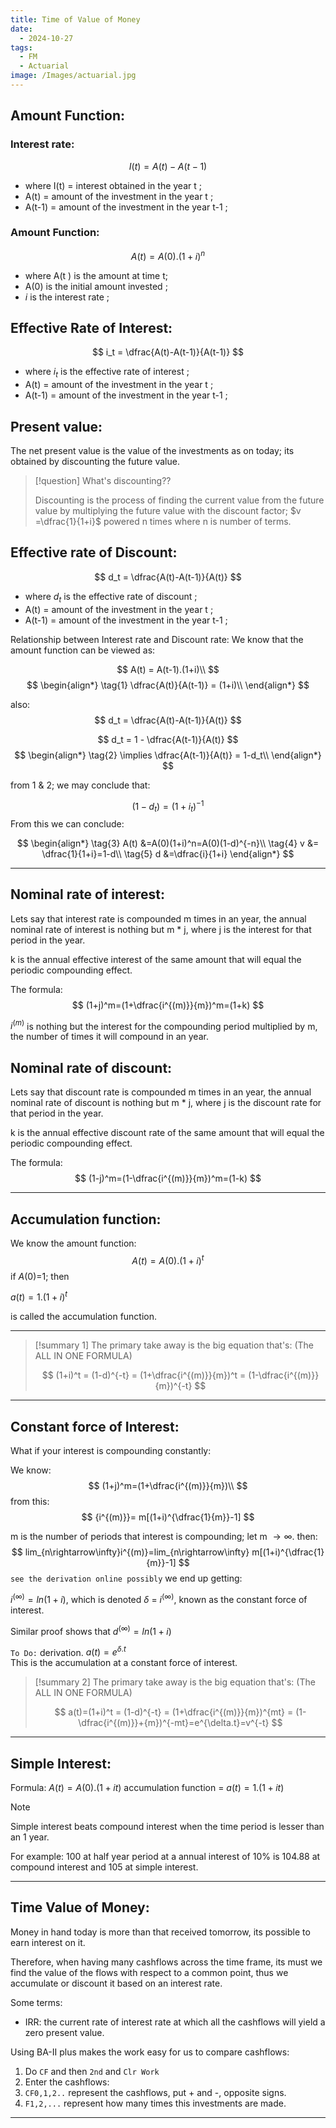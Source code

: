 ```yaml
---
title: Time of Value of Money
date:
  - 2024-10-27
tags:
  - FM
  - Actuarial
image: /Images/actuarial.jpg
---
```

## Amount Function:
### Interest rate:
$$
I(t) = A(t) - A(t-1)
$$
- where I(t) = interest obtained in the year t ;
- A(t) = amount of the investment in the year t ;
- A(t-1) = amount of the investment in the year t-1  ;

### Amount Function:
$$
A(t) = A(0).(1+i)^n
$$
- where A(t ) is the amount at time t;
- A(0) is the initial amount invested ;
- $i$ is the interest rate ;

## Effective Rate of Interest:
$$
i_t = \dfrac{A(t)-A(t-1)}{A(t-1)}
$$
- where  $i_t$ is the effective rate of interest ;
- A(t) = amount of the investment in the year t ;
- A(t-1) = amount of the investment in the year t-1  ;

## Present value:
The net present value is the value of the investments as on today;  its obtained by discounting the future value.

> [!question]
> What's discounting??
> 
> Discounting is the process of finding the current value from the future value by multiplying the future value with the discount factor; $v =\dfrac{1}{1+i}$ powered n times where n is number of terms.

## Effective rate of Discount:
$$
d_t = \dfrac{A(t)-A(t-1)}{A(t)}
$$
- where $d_t$ is the effective rate of discount ;
- A(t) = amount of the investment in the year t ;
- A(t-1) = amount of the investment in the year t-1  ;

Relationship between Interest rate and Discount rate:
We know that the amount function can be viewed as:

$$
A(t) = A(t-1).(1+i)\\
$$
$$
\begin{align*}
\tag{1}
\dfrac{A(t)}{A(t-1)} = (1+i)\\
\end{align*}
$$

also:
$$
d_t = \dfrac{A(t)-A(t-1)}{A(t)}
$$

$$
d_t = 1 - \dfrac{A(t-1)}{A(t)}
$$
$$
\begin{align*}
\tag{2}
\implies \dfrac{A(t-1)}{A(t)} = 1-d_t\\
\end{align*}
$$

from 1 & 2; we may conclude that:

$$
(1-d_t)=(1+i_t)^{-1}
$$
From this we can conclude:

$$
\begin{align*}
\tag{3}
A(t) &=A(0)(1+i)^n=A(0)(1-d)^{-n}\\
\tag{4}
v &= \dfrac{1}{1+i}=1-d\\
\tag{5}
d &=\dfrac{i}{1+i}
\end{align*}
$$

---
## Nominal rate of interest:

Lets say that interest rate is compounded m times in an year, the annual nominal rate of interest is nothing but m * j, where j is the interest for that period in the year.

k is the annual effective interest of the same amount that will equal the periodic compounding effect.

The formula:
$$
(1+j)^m=(1+\dfrac{i^{(m)}}{m})^m=(1+k)
$$

$i^{(m)}$ is nothing but the interest for the compounding period multiplied by m, the number of times it will compound in an year.


## Nominal rate of discount:

Lets say that discount rate is compounded m times in an year, the annual nominal rate of discount is nothing but m * j, where j is the discount rate for that period in the year.

k is the annual effective discount rate of the same amount that will equal the periodic compounding effect.

The formula:
$$
(1-j)^m=(1-\dfrac{i^{(m)}}{m})^m=(1-k)
$$

---
## Accumulation function:

We know the amount function:
$$
A(t) = A(0).(1+i)^t
$$
if $A(0)$=1; then

$a(t)=1.(1+i)^t$

is called the accumulation function.

---

> [!summary 1]
> The primary take away is the big equation that's:
> (The ALL IN ONE FORMULA)
> 
> $$
> (1+i)^t = (1-d)^{-t} = (1+\dfrac{i^{(m)}}{m})^t = (1-\dfrac{i^{(m)}}{m})^{-t}
> $$

 ---
 
## Constant force of Interest:
What if your interest is compounding constantly:

We know:
$$
(1+j)^m=(1+\dfrac{i^{(m)}}{m})\\
$$
from this:
$$
{i^{(m)}}= m[(1+i)^{\dfrac{1}{m}}-1]
$$

m is the number of periods that interest is compounding; let m $\rightarrow\infty$.
then:
$$
lim_{n\rightarrow\infty}i^{(m)}=lim_{n\rightarrow\infty} m[(1+i)^{\dfrac{1}{m}}-1]
$$
`see the derivation online possibly`
we end up getting: 

$i^{(\infty)}=ln(1+i)$, which is denoted $\delta$ = $i^{(\infty)}$, known as the constant force of interest.

Similar proof shows that $d^{(\infty)}=ln(1+i)$


`To Do:` derivation.
$a(t) = e^{\delta.t}$  
This is the accumulation at a constant force of interest.


> [!summary 2]
> The primary take away is the big equation that's:
> (The ALL IN ONE FORMULA)
> 
> $$
> a(t)=(1+i)^t = (1-d)^{-t} = (1+\dfrac{i^{(m)}}{m})^{mt} = (1-\dfrac{i^{(m)}}+{m})^{-mt}=e^{\delta.t}=v^{-t}
> $$

---

## Simple Interest:

Formula: $A(t)=A(0).(1+it)$
accumulation function = $a(t)=1.(1+it)$

> [!note]
> Simple interest beats compound interest when the time period is lesser than an 1 year.
> 
> For example: 100 at half year period at a annual interest of 10% is 104.88 at compound interest and 105 at simple interest.


---

## Time Value of Money:
Money in hand today is more than that received tomorrow, its possible to earn interest on it.

Therefore, when having many cashflows across the time frame, its must we find the value of the flows with respect to a common point, thus we accumulate or discount it based on an interest rate.

Some terms:
- IRR: the current rate of interest rate at which all the cashflows will yield a zero present value.


Using BA-II plus makes the work easy for us to compare cashflows:
1. Do `CF` and then `2nd` and `Clr Work`
2. Enter the cashflows:
3. `CF0,1,2..` represent the cashflows, put + and -, opposite signs.
4. `F1,2,...` represent how many times this investments are made.
---









